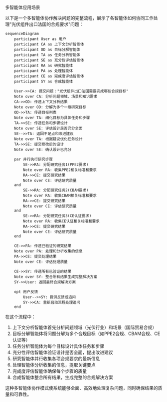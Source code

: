 多智能体应用场景

以下是一个多智能体协作解决问题的完整流程，展示了各智能体如何协同工作处理"光伏组件出口法国的合规要求"问题：

```mermaid
sequenceDiagram
    participant User as 用户
    participant CA as 上下文分析智能体
    participant OD as 目标分解智能体
    participant TA as 任务分析智能体
    participant SE as 充分性评估智能体
    participant RA as 研究智能体
    participant PA as 处理智能体
    participant CE as 完成度评估智能体
    participant SY as 合成智能体

    User->>CA: 提交问题："光伏组件出口法国需要完成哪些合规目标"
    Note over CA: 分析问题领域、场景和知识需求
    CA->>OD: 传递上下文分析结果
    Note over OD: 分解为多个一级研究目标
    OD->>TA: 传递目标列表
    Note over TA: 细化目标为具体任务和步骤
    TA->>SE: 传递任务和步骤设计
    Note over SE: 评估设计是否充分全面
    SE-->>TA: 返回不足点和改进建议
    Note over TA: 根据建议优化任务设计
    TA->>SE: 提交修改后的设计
    Note over SE: 确认设计已充分

    par 并行执行研究步骤
        SE->>RA: 分配研究任务1(PPE2要求)
        Note over RA: 收集PPE2相关标准和要求
        RA->>CE: 提交研究结果
        Note over CE: 评估研究质量
    and
        SE->>RA: 分配研究任务2(CBAM要求)
        Note over RA: 收集CBAM相关标准和要求
        RA->>CE: 提交研究结果
        Note over CE: 评估研究质量
    and
        SE->>RA: 分配研究任务3(CE认证要求)
        Note over RA: 收集CE认证相关标准和要求
        RA->>CE: 提交研究结果
        Note over CE: 评估研究质量
    end

    CE->>PA: 传递已验证的研究结果
    Note over PA: 处理和分析收集的信息
    PA->>CE: 提交处理结果
    Note over CE: 评估处理质量

    CE->>SY: 传递所有已验证的结果
    Note over SY: 整合所有结果生成完整解决方案
    SY->>User: 返回最终合规解决方案

    opt 用户反馈
        User-->>SY: 提供反馈或追问
        SY->>CA: 重新启动流程处理追问
    end
```

在这个流程中：
1. 上下文分析智能体首先分析问题领域（光伏行业）和场景（国际贸易合规）
2. 目标分解智能体将问题分解为多个合规目标（如PPE2合规、CBAM合规、CE认证等）
3. 任务分析智能体为每个目标设计具体任务和步骤
4. 充分性评估智能体验证设计是否全面，提出改进建议
5. 研究智能体并行收集各项合规要求的最新信息
6. 处理智能体分析收集的信息，提取关键要点
7. 完成度评估智能体确保每个步骤的质量
8. 合成智能体整合所有结果，生成完整的合规解决方案

这种多智能体协作模式使系统能够全面、高效地处理复杂问题，同时确保结果的质量和可靠性。